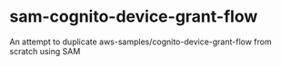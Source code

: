 # sam-cognito-device-grant-flow
An attempt to duplicate aws-samples/cognito-device-grant-flow from scratch using SAM
